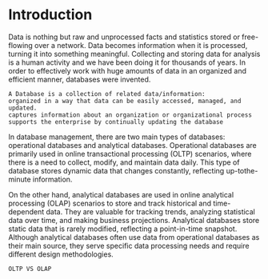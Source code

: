 # Introduction
Data is nothing but raw and unprocessed facts and statistics stored or free-flowing over a network. Data
becomes information when it is processed, turning it into something meaningful. Collecting and storing data for analysis is a
human activity and we have been doing it for thousands of years. In order to effectively work with huge amounts of data in an
organized and efficient manner, databases were invented.
```
A Database is a collection of related data/information:
organized in a way that data can be easily accessed, managed, and updated.
captures information about an organization or organizational process
supports the enterprise by continually updating the database
```
In database management, there are two main types of databases: operational databases and analytical databases.
Operational databases are primarily used in online transactional processing (OLTP) scenarios, where there is a need to
collect, modify, and maintain data daily. This type of database stores dynamic data that changes constantly, reflecting up-tothe-
minute information.

On the other hand, analytical databases are used in online analytical processing (OLAP) scenarios to store and track
historical and time-dependent data. They are valuable for tracking trends, analyzing statistical data over time, and making
business projections. Analytical databases store static data that is rarely modified, reflecting a point-in-time snapshot.
Although analytical databases often use data from operational databases as their main source, they serve specific data
processing needs and require different design methodologies.

```
OLTP VS OLAP
```


